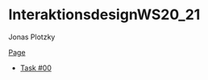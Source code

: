 # InteraktionsdesignWS20_21
Jonas Plotzky

[Page](https://plojo.github.io/InteraktionsdesignWS20_21/index.html)
* [Task #00](https://plojo.github.io/InteraktionsdesignWS20_21/Task00/index.html)